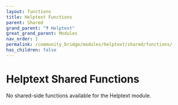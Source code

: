 ```yaml
---
layout: functions
title: Helptext Functions
parent: Shared
grand_parent: "❓ Helptext"
great_grand_parent: Modules
nav_order: 1
permalink: /community_bridge/modules/helptext/shared/functions/
has_children: false
---
```


# Helptext Shared Functions
No shared-side functions available for the Helptext module.
